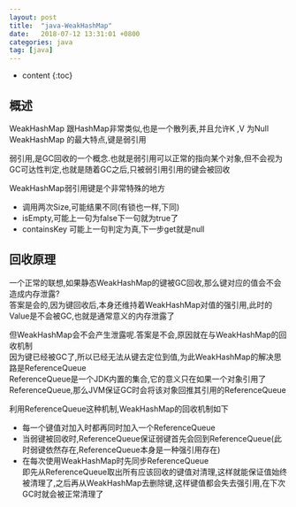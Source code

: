 ```yaml
---
layout: post
title:  "java-WeakHashMap"
date:   2018-07-12 13:31:01 +0800
categories: java
tag: [java]
---
```


* content
{:toc}

## 概述  

WeakHashMap 跟HashMap非常类似,也是一个散列表,并且允许K ,V 为Null  
WeakHashMap 的最大特点,键是弱引用  

弱引用,是GC回收的一个概念.也就是弱引用可以正常的指向某个对象,但不会视为GC可达性判定,也就是随着GC之后,只被弱引用引用的键会被回收  


WeakHashMap弱引用键是个非常特殊的地方  
* 调用两次Size,可能结果不同(有锁也一样,下同)  
* isEmpty,可能上一句为false下一句就为true了  
* containsKey 可能上一句判定为真,下一步get就是null  

## 回收原理  

一个正常的联想,如果静态WeakHashMap的键被GC回收,那么键对应的值会不会造成内存泄露?     
答案是会的,因为键回收后,本身还维持着WeakHashMap对值的强引用,此时的Value是不会被GC,也就是通常意义的内存泄露了  

但WeakHashMap会不会产生泄露呢.答案是不会,原因就在与WeakHashMap的回收机制  
因为键已经被GC了,所以已经无法从键去定位到值,为此WeakHashMap的解决思路是ReferenceQueue  
ReferenceQueue是一个JDK内置的集合,它的意义只在如果一个对象引用了ReferenceQueue,那么JVM保证GC时会将该对象回推其引用的ReferenceQueue  

利用ReferenceQueue这种机制,WeakHashMap的回收机制如下  
* 每一个键值对加入时都再同时加入一个ReferenceQueue  
* 当弱键被回收时,ReferenceQueue保证弱键首先会回到ReferenceQueue(此时弱键依然存在,ReferenceQueue本身是一种强引用存在)  
* 在每次使用WeakHashMap时先同步ReferenceQueue  
即先从ReferenceQueue取出所有应该回收的键值对清理,这样就能保证值始终被清理了,之后再从WeakHashMap去删除键,这样键值都会失去强引用,在下次GC时就会被正常清理了  
 